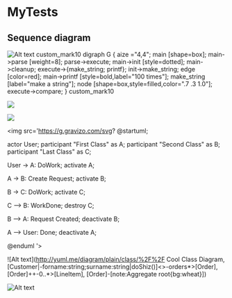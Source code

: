 # MyTests

## Sequence diagram

![Alt text](https://g.gravizo.com/source/svg/custom_mark10?https%3A%2F%2Fgithub.com%2FLiorinco%2FMyTests%2Fblob%2Fmaster%2FREADME.md)
custom_mark10 digraph G { aize ="4,4"; main [shape=box]; main->parse [weight=8]; parse->execute; main->init [style=dotted]; main->cleanup; execute->{make_string; printf}; init->make_string; edge [color=red]; main->printf [style=bold,label="100 times"]; make_string [label="make a string"]; node [shape=box,style=filled,color=".7 .3 1.0"]; execute->compare; } custom_mark10

<img src='https://g.gravizo.com/source/svg?digraph%20G%20%7Bmain%20-%3E%20parse%20-%3E%20execute%3B%20main%20-%3E%20init%3B%20main%20-%3E%20cleanup%3B%20execute%20-%3E%20make_string%3B%20execute%20-%3E%20printf%3B%20init%20-%3E%20make_string%3B%20main%20-%3E%20printf%3B%20execute%20-%3E%20compare%3B%7D'/>

<img src='https://g.gravizo.com/svg?
 digraph G {
   main -> parse -> execute;
   main -> init;
   main -> cleanup;
   execute -> make_string;
   execute -> printf
   init -> make_string;
   main -> printf;
   execute -> compare;
 }
'/>

<img src='https://g.gravizo.com/svg?
@startuml;

actor User;
participant "First Class" as A;
participant "Second Class" as B;
participant "Last Class" as C;

User -> A: DoWork;
activate A;

A -> B: Create Request;
activate B;

B -> C: DoWork;
activate C;

C --> B: WorkDone;
destroy C;

B --> A: Request Created;
deactivate B;

A --> User: Done;
deactivate A;

@enduml
'>

![Alt text](http://yuml.me/diagram/plain/class/%2F%2F Cool Class Diagram, [Customer|-forname:string;surname:string|doShiz()]<>-orders*>[Order], [Order]++-0..*>[LineItem], [Order]-[note:Aggregate root{bg:wheat}])

![Alt text](http://yuml.me/diagram/plain/class/%2F%2F%20Cool%20Class%20Diagram%2C%20%5BCustomer%7C-forname%3Astring%3Bsurname%3Astring%7CdoShiz%28%29%5D%3C%3E-orders%2A%3E%5BOrder%5D%2C%20%5BTrololol%5D%2B%2B-0..%2A%3E%5BLineItem%5D%2C%20%5BOrder%5D-%5Bnote%3AAggregate%20root%7Bbg%3Awheat%7D%5D)
